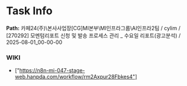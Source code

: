# Task Info

**Path:** 카페24(주)\본사사업장\[CG]MI본부\MI인프라그룹\AI인프라2팀 / cylim / [270292] 모멘텀리포트 신청 및 발송 프로세스 관리 _ 수요일 리포트(광고분석) / 2025-08-01_00-00-00

### WIKI
- ["https://n8n-mi-047-stage-web.hanpda.com/workflow/rm2Axpur28Fbkes4"]


